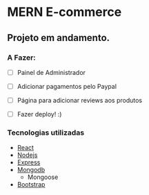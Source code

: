 # MERN E-commerce

## Projeto em andamento.
### A Fazer:
- [ ] Painel de Administrador
- [ ] Adicionar pagamentos pelo Paypal
- [ ] Página para adicionar reviews aos produtos
- [ ] Fazer deploy! :)


### Tecnologias utilizadas

- [React](https://reactjs.org/)
- [Nodejs](https://nodejs.org/en/)
- [Express](https://expressjs.com/)
- [Mongodb](https://www.mongodb.com/)
  - Mongoose
- [Bootstrap](https://getbootstrap.com/)
